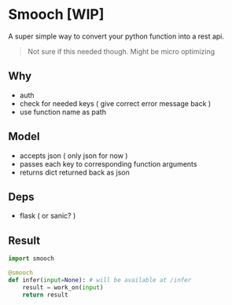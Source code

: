 # Smooch [WIP]

A super simple way to convert your python function into a rest api.

> Not sure if this needed though. Might be micro optimizing

## Why

- auth
- check for needed keys ( give correct error message back )
- use function name as path


## Model

- accepts json ( only json for now )
- passes each key to corresponding function arguments
- returns dict returned back as json

## Deps

- flask ( or sanic? )

## Result

```python
import smooch

@smooch
def infer(input=None): # will be available at /infer
    result = work_on(input)
    return result
```
